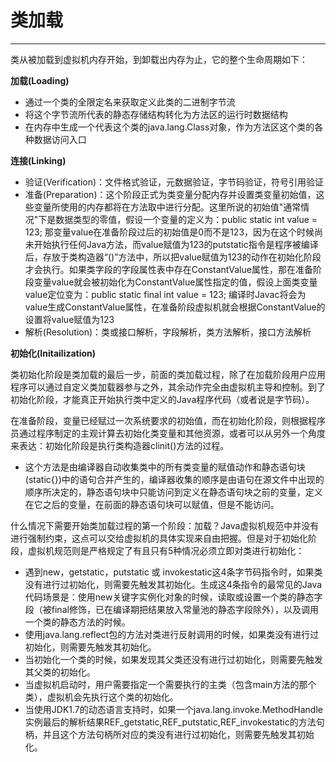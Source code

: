 # 类加载
---
类从被加载到虚拟机内存开始，到卸载出内存为止，它的整个生命周期如下：

**加载(Loading)**
* 通过一个类的全限定名来获取定义此类的二进制字节流
* 将这个字节流所代表的静态存储结构转化为方法区的运行时数据结构
* 在内存中生成一个代表这个类的java.lang.Class对象，作为方法区这个类的各种数据访问入口

**连接(Linking)**
* 验证(Verification)：文件格式验证，元数据验证，字节码验证，符号引用验证
* 准备(Preparation)：这个阶段正式为类变量分配内存并设置类变量初始值，这些变量所使用的内存都将在方法取中进行分配。这里所说的初始值"通常情况"下是数据类型的零值，假设一个变量的定义为：public static int value = 123; 那变量value在准备阶段过后的初始值是0而不是123，因为在这个时候尚未开始执行任何Java方法，而value赋值为123的putstatic指令是程序被编译后，存放于类构造器“<clinit>()”方法中，所以把value赋值为123的动作在初始化阶段才会执行。如果类字段的字段属性表中存在ConstantValue属性，那在准备阶段变量value就会被初始化为ConstantValue属性指定的值，假设上面类变量value定位变为：public static final int value = 123; 编译时Javac将会为value生成ConstantValue属性，在准备阶段虚拟机就会根据ConstantValue的设置将value赋值为123
* 解析(Resolution)：类或接口解析，字段解析，类方法解析，接口方法解析
  
**初始化(Initailization)**

类初始化阶段是类加载的最后一步，前面的类加载过程，除了在加载阶段用户应用程序可以通过自定义类加载器参与之外，其余动作完全由虚拟机主导和控制。到了初始化阶段，才能真正开始执行类中定义的Java程序代码（或者说是字节码）。

在准备阶段，变量已经赋过一次系统要求的初始值，而在初始化阶段，则根据程序员通过程序制定的主观计算去初始化类变量和其他资源，或者可以从另外一个角度来表达：初始化阶段是执行类构造器clinit()方法的过程。
* 这个方法是由编译器自动收集类中的所有类变量的赋值动作和静态语句块(static{})中的语句合并产生的，编译器收集的顺序是由语句在源文件中出现的顺序所决定的，静态语句块中只能访问到定义在静态语句块之前的变量，定义在它之后的变量，在前面的静态语句块可以赋值，但是不能访问。


什么情况下需要开始类加载过程的第一个阶段：加载？Java虚拟机规范中并没有进行强制约束，这点可以交给虚拟机的具体实现来自由把握。但是对于初始化阶段，虚拟机规范则是严格规定了有且只有5种情况必须立即对类进行初始化：

* 遇到new，getstatic，putstatic 或 invokestatic这4条字节码指令时，如果类没有进行过初始化，则需要先触发其初始化。生成这4条指令的最常见的Java代码场景是：使用new关键字实例化对象的时候，读取或设置一个类的静态字段（被final修饰，已在编译期把结果放入常量池的静态字段除外），以及调用一个类的静态方法的时候。
* 使用java.lang.reflect包的方法对类进行反射调用的时候，如果类没有进行过初始化，则需要先触发其初始化。
* 当初始化一个类的时候，如果发现其父类还没有进行过初始化，则需要先触发其父类的初始化。
* 当虚拟机启动时，用户需要指定一个需要执行的主类（包含main方法的那个类），虚拟机会先执行这个类的初始化。
* 当使用JDK1.7的动态语言支持时，如果一个java.lang.invoke.MethodHandle实例最后的解析结果REF_getstatic,REF_putstatic,REF_invokestatic的方法句柄，并且这个方法句柄所对应的类没有进行过初始化，则需要先触发其初始化。
